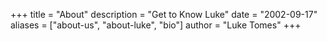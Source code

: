 +++
title = "About"
description = "Get to Know Luke"
date = "2002-09-17"
aliases = ["about-us", "about-luke", "bio"]
author = "Luke Tomes"
+++


